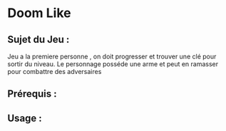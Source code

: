 # Doom Like
## Sujet du Jeu :
Jeu a la premiere personne , on doit progresser et trouver une clé pour sortir du niveau. Le personnage posséde une arme et peut en ramasser pour combattre des adversaires
## Prérequis :


## Usage :
